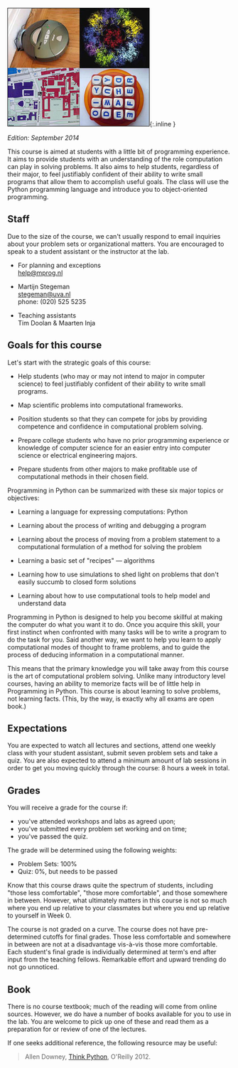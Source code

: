 ![Roomba photograph courtesy of Stephanie Booth on Flickr; virus image courtesy of the CDC; Boggle photograph courtesy of Angelina on Flickr; MIT campus map image courtesy of RahulG on Flickr.](mit600.jpg){:.inline }

*Edition: September 2014*

This course is aimed at students with a little bit of programming experience.
It aims to provide students with an understanding of the role computation can
play in solving problems. It also aims to help students, regardless of their
major, to feel justifiably confident of their ability to write small programs
that allow them to accomplish useful goals. The class will use the Python
programming language and introduce you to object-oriented programming.

## Staff

Due to the size of the course, we can't usually respond to email inquiries
about your problem sets or organizational matters. You are encouraged to speak
to a student assistant or the instructor at the lab.

*   For planning and exceptions  
    <help@mprog.nl>

*   Martijn Stegeman  
    <stegeman@uva.nl>  
    phone: (020) 525 5235

*   Teaching assistants  
    Tim Doolan & Maarten Inja

## Goals for this course

Let's start with the strategic goals of this course:

- Help students (who may or may not intend to major in computer science) to
  feel justifiably confident of their ability to write small programs.

- Map scientific problems into computational frameworks.

- Position students so that they can compete for jobs by providing competence
  and confidence in computational problem solving.

- Prepare college students who have no prior programming experience or
  knowledge of computer science for an easier entry into computer science or
  electrical engineering majors.

- Prepare students from other majors to make profitable use of computational
  methods in their chosen field.

Programming in Python can be summarized with these six major topics or
objectives:

- Learning a language for expressing computations: Python

- Learning about the process of writing and debugging a program

- Learning about the process of moving from a problem statement to a
  computational formulation of a method for solving the problem

- Learning a basic set of "recipes" — algorithms

- Learning how to use simulations to shed light on problems that don't easily
  succumb to closed form solutions

- Learning about how to use computational tools to help model and understand
  data

Programming in Python is designed to help you become skillful at making the
computer do what you want it to do. Once you acquire this skill, your first
instinct when confronted with many tasks will be to write a program to do the
task for you. Said another way, we want to help you learn to apply
computational modes of thought to frame problems, and to guide the process of
deducing information in a computational manner.

This means that the primary knowledge you will take away from this course is
the art of computational problem solving. Unlike many introductory level
courses, having an ability to memorize facts will be of little help in
Programming in Python. This course is about learning to solve problems, not
learning facts. (This, by the way, is exactly why all exams are open book.)

## Expectations

You are expected to watch all lectures and sections, attend one weekly class
with your student assistant, submit seven problem sets and take a quiz. You are
also expected to attend a minimum amount of lab sessions in order to get you
moving quickly through the course: 8 hours a week in total.

## Grades

You will receive a grade for the course if:

* you've attended workshops and labs as agreed upon;
* you've submitted every problem set working and on time;
* you've passed the quiz.

The grade will be determined using the following weights:

* Problem Sets: 100%
* Quiz: 0%, but needs to be passed

Know that this course draws quite the spectrum of students, including "those
less comfortable", "those more comfortable", and those somewhere in between.
However, what ultimately matters in this course is not so much where you end
up relative to your classmates but where you end up relative to yourself
in Week 0.

The course is not graded on a curve. The course does not have pre-determined
cutoffs for final grades. Those less comfortable and somewhere in between are
not at a disadvantage vis-à-vis those more comfortable. Each student's final
grade is individually determined at term's end after input from the teaching
fellows. Remarkable effort and upward trending do not go unnoticed.

## Book

There is no course textbook; much of the reading will come from online sources.
However, we do have a number of books available for you to use in the lab. You
are welcome to pick up one of these and read them as a preparation for or
review of one of the lectures.

If one seeks additional reference, the following resource may be useful:

> Allen Downey, [Think Python](http://www.greenteapress.com/thinkpython/), O'Reilly 2012.
